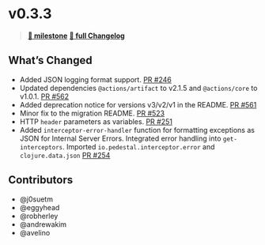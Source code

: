 # v0.3.3

> **[🎯 milestone](https://github.com/moclojer/moclojer/milestone/6?closed=1)**
> **[🔖 full Changelog](https://github.com/moclojer/moclojer/commits/v0.3.3)**

## What’s Changed

* Added JSON logging format support. [PR #246](https://github.com/moclojer/moclojer/issues/246)
* Updated dependencies `@actions/artifact` to v2.1.5 and `@actions/core` to v1.0.1. [PR #562](https://github.com/actions/upload-artifact/pull/562)
* Added deprecation notice for versions v3/v2/v1 in the README. [PR #561](https://github.com/actions/upload-artifact/pull/561)
* Minor fix to the migration README. [PR #523](https://github.com/actions/upload-artifact/pull/523)
* HTTP `header` parameters as variables. [PR #251](https://github.com/moclojer/moclojer/issues/251)
* Added `interceptor-error-handler` function for formatting exceptions as JSON for Internal Server Errors. Integrated error handling into `get-interceptors`. Imported `io.pedestal.interceptor.error` and `clojure.data.json` [PR #254](https://github.com/moclojer/moclojer/pull/254)

## Contributors

* @j0suetm
* @eggyhead
* @robherley
* @andrewakim
* @avelino
